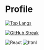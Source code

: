 # Profile

[![Top Langs](https://github-readme-stats.vercel.app/api/top-langs/?username=induwarafernando)](https://github.com/anuraghazra/github-readme-stats)


[![GitHub Streak](https://streak-stats.demolab.com/?user=induwarafernando)](https://git.io/streak-stats)

<img alt="React" src="https://img.shields.io/badge/React-61DAFB?logo=react&logoColor=white&style=for-the-badge" />

<img alt="html" src="https://img.shields.io/badge/React-61DAFB?logo=react&logoColor=white&style=for-the-badge" />
